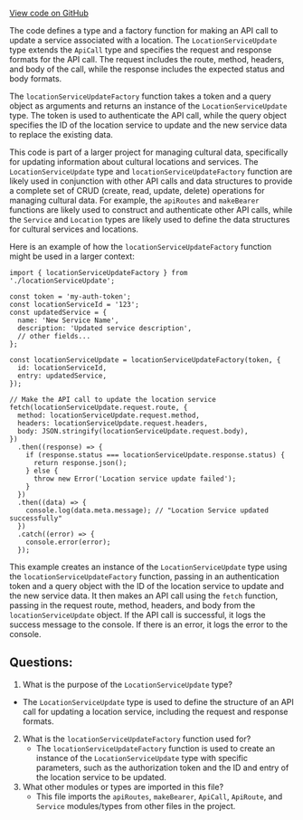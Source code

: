 [View code on GitHub](https://github.com/technologiestiftung/kulturdaten-frontend/blob/master/lib/api/routes/location/service/update.ts)

The code defines a type and a factory function for making an API call to update a service associated with a location. The `LocationServiceUpdate` type extends the `ApiCall` type and specifies the request and response formats for the API call. The request includes the route, method, headers, and body of the call, while the response includes the expected status and body formats.

The `locationServiceUpdateFactory` function takes a token and a query object as arguments and returns an instance of the `LocationServiceUpdate` type. The token is used to authenticate the API call, while the query object specifies the ID of the location service to update and the new service data to replace the existing data.

This code is part of a larger project for managing cultural data, specifically for updating information about cultural locations and services. The `LocationServiceUpdate` type and `locationServiceUpdateFactory` function are likely used in conjunction with other API calls and data structures to provide a complete set of CRUD (create, read, update, delete) operations for managing cultural data. For example, the `apiRoutes` and `makeBearer` functions are likely used to construct and authenticate other API calls, while the `Service` and `Location` types are likely used to define the data structures for cultural services and locations. 

Here is an example of how the `locationServiceUpdateFactory` function might be used in a larger context:

```
import { locationServiceUpdateFactory } from './locationServiceUpdate';

const token = 'my-auth-token';
const locationServiceId = '123';
const updatedService = {
  name: 'New Service Name',
  description: 'Updated service description',
  // other fields...
};

const locationServiceUpdate = locationServiceUpdateFactory(token, {
  id: locationServiceId,
  entry: updatedService,
});

// Make the API call to update the location service
fetch(locationServiceUpdate.request.route, {
  method: locationServiceUpdate.request.method,
  headers: locationServiceUpdate.request.headers,
  body: JSON.stringify(locationServiceUpdate.request.body),
})
  .then((response) => {
    if (response.status === locationServiceUpdate.response.status) {
      return response.json();
    } else {
      throw new Error('Location service update failed');
    }
  })
  .then((data) => {
    console.log(data.meta.message); // "Location Service updated successfully"
  })
  .catch((error) => {
    console.error(error);
  });
```

This example creates an instance of the `LocationServiceUpdate` type using the `locationServiceUpdateFactory` function, passing in an authentication token and a query object with the ID of the location service to update and the new service data. It then makes an API call using the `fetch` function, passing in the request route, method, headers, and body from the `locationServiceUpdate` object. If the API call is successful, it logs the success message to the console. If there is an error, it logs the error to the console.
## Questions: 
 1. What is the purpose of the `LocationServiceUpdate` type?
   - The `LocationServiceUpdate` type is used to define the structure of an API call for updating a location service, including the request and response formats.
2. What is the `locationServiceUpdateFactory` function used for?
   - The `locationServiceUpdateFactory` function is used to create an instance of the `LocationServiceUpdate` type with specific parameters, such as the authorization token and the ID and entry of the location service to be updated.
3. What other modules or types are imported in this file?
   - This file imports the `apiRoutes`, `makeBearer`, `ApiCall`, `ApiRoute`, and `Service` modules/types from other files in the project.